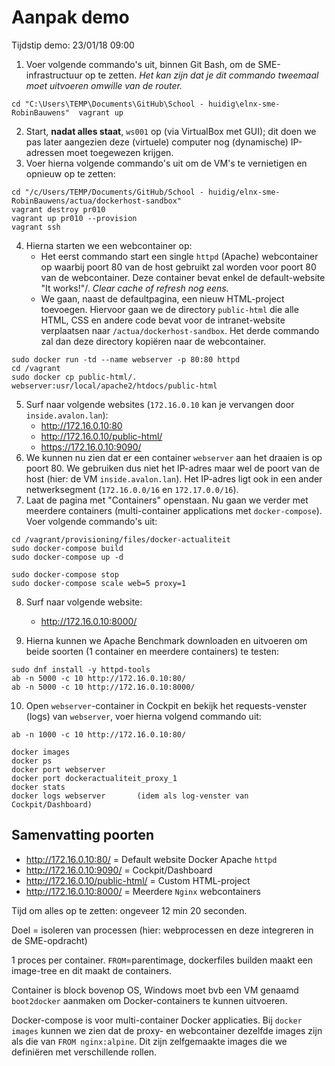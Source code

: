 # Aanpak demo

Tijdstip demo: 23/01/18 09:00

1. Voer volgende commando's uit, binnen Git Bash, om de SME-infrastructuur op te zetten. *Het kan zijn dat je dit commando tweemaal moet uitvoeren omwille van de router.*
```
cd "C:\Users\TEMP\Documents\GitHub\School - huidig\elnx-sme-RobinBauwens"  vagrant up
```
2. Start, **nadat alles staat**, `ws001` op (via VirtualBox met GUI); dit doen we pas later aangezien deze (virtuele) computer nog (dynamische) IP-adressen moet toegewezen krijgen.
3. Voer hierna volgende commando's uit om de VM's te vernietigen en opnieuw op te zetten:
```
cd "/c/Users/TEMP/Documents/GitHub/School - huidig/elnx-sme-RobinBauwens/actua/dockerhost-sandbox"
vagrant destroy pr010
vagrant up pr010 --provision
vagrant ssh
```
4. Hierna starten we een webcontainer op:
    - Het eerst commando start een single `httpd` (Apache) webcontainer op waarbij poort 80 van de host gebruikt zal worden voor poort 80 van de webcontainer. Deze container bevat enkel de default-website "It works!"/. *Clear cache of refresh nog eens.*
    - We gaan, naast de defaultpagina, een nieuw HTML-project toevoegen. Hiervoor gaan we de directory `public-html` die alle HTML, CSS en andere code bevat voor de intranet-website verplaatsen naar `/actua/dockerhost-sandbox`. Het derde commando zal dan deze directory kopiëren naar de webcontainer.

```
sudo docker run -td --name webserver -p 80:80 httpd
cd /vagrant
sudo docker cp public-html/. webserver:usr/local/apache2/htdocs/public-html
```
5. Surf naar volgende websites (`172.16.0.10` kan je vervangen door `inside.avalon.lan`):
    - http://172.16.0.10:80
    - http://172.16.0.10/public-html/
    - https://172.16.0.10:9090/
6. We kunnen nu zien dat er een container `webserver` aan het draaien is op poort 80. We gebruiken dus niet het IP-adres maar wel de poort van de host (hier: de VM `inside.avalon.lan`). Het IP-adres ligt ook in een ander netwerksegment (`172.16.0.0/16` en `172.17.0.0/16`).
7. Laat de pagina met "Containers" openstaan. Nu gaan we verder met meerdere containers (multi-container applications met `docker-compose`). Voer volgende commando's uit:
```
cd /vagrant/provisioning/files/docker-actualiteit
sudo docker-compose build
sudo docker-compose up -d

sudo docker-compose stop
sudo docker-compose scale web=5 proxy=1
```
8. Surf naar volgende website:
    - http://172.16.0.10:8000/

9. Hierna kunnen we Apache Benchmark downloaden en uitvoeren om beide soorten (1 container en meerdere containers) te testen:
```
sudo dnf install -y httpd-tools
ab -n 5000 -c 10 http://172.16.0.10:80/        
ab -n 5000 -c 10 http://172.16.0.10:8000/      
```
10. Open `webserver`-container in Cockpit en bekijk het requests-venster (logs) van `webserver`, voer hierna volgend commando uit:
```
ab -n 1000 -c 10 http://172.16.0.10:80/
```

```
docker images
docker ps
docker port webserver
docker port dockeractualiteit_proxy_1
docker stats
docker logs webserver       (idem als log-venster van Cockpit/Dashboard)
```

## Samenvatting poorten
- http://172.16.0.10:80/ = Default website Docker Apache `httpd`
- http://172.16.0.10:9090/ = Cockpit/Dashboard
- http://172.16.0.10/public-html/ = Custom HTML-project
- http://172.16.0.10:8000/ = Meerdere `Nginx` webcontainers

Tijd om alles op te zetten: ongeveer 12 min 20 seconden.

Doel = isoleren van processen (hier: webprocessen en deze integreren in de SME-opdracht)

1 proces per container.
`FROM`=parentimage, dockerfiles builden maakt een image-tree en dit maakt de containers.

Container is block bovenop OS, Windows moet bvb een VM genaamd `boot2docker` aanmaken om Docker-containers te kunnen uitvoeren.

Docker-compose is voor multi-container Docker applicaties.
Bij `docker images` kunnen we zien dat de proxy- en webcontainer dezelfde images zijn als die van `FROM nginx:alpine`. Dit zijn zelfgemaakte images die we definiëren met verschillende rollen.